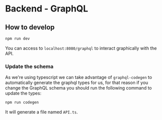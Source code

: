 # Backend - GraphQL

## How to develop
```bash
npm run dev
```

You can access to `localhost:8080/graphql` to interact graphically with the API.

### Update the schema
As we're using typescript we can take advantage of `graphql-codegen` to automatically generate the graphql types for us, for that reason if you change the GraphQL schema you should run the following command to update the types:
```bash
npm run codegen
```

It will generate a file named `API.ts`.

